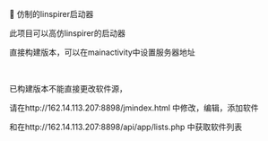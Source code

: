 📁 仿制的linspirer启动器
<p> 此项目可以高仿linspirer的启动器 </p>
<p> 直接构建版本，可以在mainactivity中设置服务器地址</p>
<br>
<p>已构建版本不能直接更改软件源，</p>
<p>请在http://162.14.113.207:8898/jmindex.html 中修改，编辑，添加软件</p>
<p>和在http://162.14.113.207:8898/api/app/lists.php 中获取软件列表</p>
